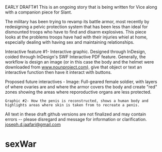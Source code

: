 EARLY DRAFT#1
This is an ongoing story that is being written for Vice along with a companion piece for Slant. 

The military has been trying to revamp its battle armor, most recently by redesigning a pelvic protection system that has been less than ideal for dismounted troops who have to find and disarm explosives. This piece looks at the problems troops have had with their injuries whiel at home, especially dealing with having sex and maintaining relationships. 

Interactive feature #1- Interactive graphic. Designed through InDesign, coided through InDesign's SWF Interactive PDF feature. Generally, the workflow is design an image (or in this case the body and the helmet were downloaded from www.nounproject.com), give that object or text an interactive function then have it interact with buttons. 

Proposed future interactives - 
	Image: Full-geared female soldier, with layers of where ovaries are and where the armor covers the body and create "red" zones showing the areas where reporoductive organs are less protected. 

	Graphic #2- How the penis is reconstructed, shows a human body and highlights areas where skin is taken from to recreate a penis. 

All text in these draft github versions are not finalized and may contain errors -- please disregard and message for information or clarification. joseph.d.jaafari@gmail.com


# sexWar

